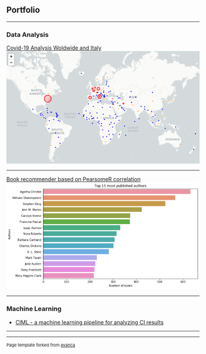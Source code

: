 ## Portfolio

---

### Data Analysis 

[Covid-19 Analysis Woldwide and Italy](https://nbviewer.jupyter.org/github/kwulffert/covid-19-analysis/blob/master/Covid-19%20Analysis.ipynb)
<img src="images/map.png?raw=true"/>

---
[Book recommender based on PearsomeR correlation](/pdf/sample_presentation.pdf)
<img src="images/books.png?raw=true"/>

---

### Machine Learning

- [CIML - a machine learning pipeline for analyzing CI results](/pdf/ciml.pdf)

---




---
<p style="font-size:11px">Page template forked from <a href="https://github.com/evanca/quick-portfolio">evanca</a></p>
<!-- Remove above link if you don't want to attibute -->
